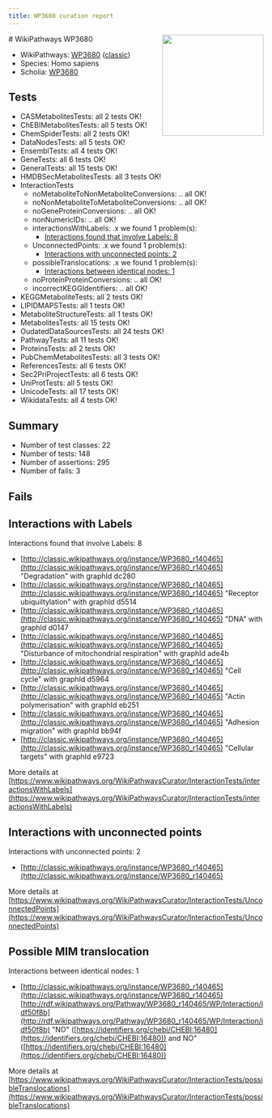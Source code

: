 ```yaml
---
title: WP3680 curation report
---
```


<img style="float: right; width: 200px" src="https://upload.wikimedia.org/wikipedia/commons/thumb/8/83/Wplogo_with_text_500.png/640px-Wplogo_with_text_500.png" />
# WikiPathways WP3680

* WikiPathways: [WP3680](https://wikipathways.org/pathways/WP3680) ([classic](https://classic.wikipathways.org/instance/WP3680))
* Species: Homo sapiens
* Scholia: [WP3680](https://scholia.toolforge.org/wikipathways/WP3680)
## Tests
* CASMetabolitesTests: all 2 tests OK!
* ChEBIMetabolitesTests: all 5 tests OK!
* ChemSpiderTests: all 2 tests OK!
* DataNodesTests: all 5 tests OK!
* EnsemblTests: all 4 tests OK!
* GeneTests: all 6 tests OK!
* GeneralTests: all 15 tests OK!
* HMDBSecMetabolitesTests: all 3 tests OK!
* InteractionTests
    * noMetaboliteToNonMetaboliteConversions: .. all OK!
    * noNonMetaboliteToMetaboliteConversions: .. all OK!
    * noGeneProteinConversions: .. all OK!
    * nonNumericIDs: .. all OK!
    * interactionsWithLabels: .x we found 1 problem(s):
        * [Interactions found that involve Labels: 8](#630d267f)
    * UnconnectedPoints: .x we found 1 problem(s):
        * [Interactions with unconnected points: 2](#35a61ada)
    * possibleTranslocations: .x we found 1 problem(s):
        * [Interactions between identical nodes: 1](#1c118206)
    * noProteinProteinConversions: .. all OK!
    * incorrectKEGGIdentifiers: .. all OK!
* KEGGMetaboliteTests: all 2 tests OK!
* LIPIDMAPSTests: all 1 tests OK!
* MetaboliteStructureTests: all 1 tests OK!
* MetabolitesTests: all 15 tests OK!
* OudatedDataSourcesTests: all 24 tests OK!
* PathwayTests: all 11 tests OK!
* ProteinsTests: all 2 tests OK!
* PubChemMetabolitesTests: all 3 tests OK!
* ReferencesTests: all 6 tests OK!
* Sec2PriProjectTests: all 6 tests OK!
* UniProtTests: all 5 tests OK!
* UnicodeTests: all 17 tests OK!
* WikidataTests: all 4 tests OK!


## Summary

* Number of test classes: 22
* Number of tests: 148
* Number of assertions: 295
* Number of fails: 3

## Fails

<a name="630d267f" />

## Interactions with Labels

Interactions found that involve Labels: 8

* [http://classic.wikipathways.org/instance/WP3680_r140465](http://classic.wikipathways.org/instance/WP3680_r140465) "Degradation" with graphId dc280
* [http://classic.wikipathways.org/instance/WP3680_r140465](http://classic.wikipathways.org/instance/WP3680_r140465) "Receptor ubiquiltylation" with graphId d5514
* [http://classic.wikipathways.org/instance/WP3680_r140465](http://classic.wikipathways.org/instance/WP3680_r140465) "DNA" with graphId d0147
* [http://classic.wikipathways.org/instance/WP3680_r140465](http://classic.wikipathways.org/instance/WP3680_r140465) "Disturbance of mitochondrial respiration" with graphId ade4b
* [http://classic.wikipathways.org/instance/WP3680_r140465](http://classic.wikipathways.org/instance/WP3680_r140465) "Cell cycle" with graphId d5964
* [http://classic.wikipathways.org/instance/WP3680_r140465](http://classic.wikipathways.org/instance/WP3680_r140465) "Actin 
polymerisation" with graphId eb251
* [http://classic.wikipathways.org/instance/WP3680_r140465](http://classic.wikipathways.org/instance/WP3680_r140465) "Adhesion migration" with graphId bb94f
* [http://classic.wikipathways.org/instance/WP3680_r140465](http://classic.wikipathways.org/instance/WP3680_r140465) "Cellular targets" with graphId e9723


More details at [https://www.wikipathways.org/WikiPathwaysCurator/InteractionTests/interactionsWithLabels](https://www.wikipathways.org/WikiPathwaysCurator/InteractionTests/interactionsWithLabels)

<a name="35a61ada" />

## Interactions with unconnected points

Interactions with unconnected points: 2

* [http://classic.wikipathways.org/instance/WP3680_r140465](http://classic.wikipathways.org/instance/WP3680_r140465)


More details at [https://www.wikipathways.org/WikiPathwaysCurator/InteractionTests/UnconnectedPoints](https://www.wikipathways.org/WikiPathwaysCurator/InteractionTests/UnconnectedPoints)

<a name="1c118206" />

## Possible MIM translocation

Interactions between identical nodes: 1

* [http://classic.wikipathways.org/instance/WP3680_r140465](http://classic.wikipathways.org/instance/WP3680_r140465) [http://rdf.wikipathways.org/Pathway/WP3680_r140465/WP/Interaction/idf50f8b](http://rdf.wikipathways.org/Pathway/WP3680_r140465/WP/Interaction/idf50f8b) "NO" ([https://identifiers.org/chebi/CHEBI:16480](https://identifiers.org/chebi/CHEBI:16480)) and 
NO" ([https://identifiers.org/chebi/CHEBI:16480](https://identifiers.org/chebi/CHEBI:16480))


More details at [https://www.wikipathways.org/WikiPathwaysCurator/InteractionTests/possibleTranslocations](https://www.wikipathways.org/WikiPathwaysCurator/InteractionTests/possibleTranslocations)


